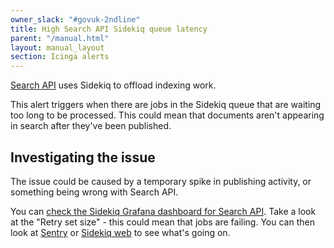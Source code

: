 ```yaml
---
owner_slack: "#govuk-2ndline"
title: High Search API Sidekiq queue latency
parent: "/manual.html"
layout: manual_layout
section: Icinga alerts
---
```


[Search API](/apps/search-api.html) uses Sidekiq to offload indexing work.

This alert triggers when there are jobs in the Sidekiq queue that are waiting
too long to be processed. This could mean that documents aren't appearing in
search after they've been published.

## Investigating the issue

The issue could be caused by a temporary spike in publishing activity, or
something being wrong with Search API.

You can [check the Sidekiq Grafana dashboard for Search
API][search-api-grafana]. Take a look at the "Retry set size" - this could mean
that jobs are failing. You can then look at [Sentry][sentry] or
[Sidekiq web][sidekiq-web] to see what's going on.

[search-api-grafana]: https://grafana.production.govuk.digital/dashboard/file/sidekiq.json?refresh=1m&orgId=1&var-Application=search-api&var-Queues=All
[sentry]: /manual/error-reporting.html
[sidekiq-web]: /manual/sidekiq.html#sidekiq-web
